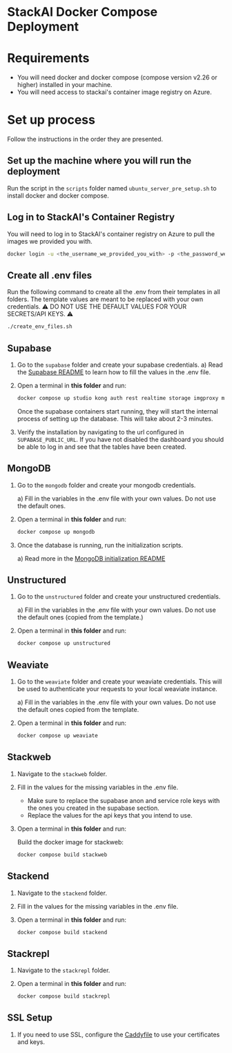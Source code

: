 
# StackAI Docker Compose Deployment

# Requirements

- You will need docker and docker compose (compose version v2.26 or higher) installed in your machine.
- You will need access to stackai's container image registry on Azure.

# Set up process

Follow the instructions in the order they are presented.

## Set up the machine where you will run the deployment

Run the script in the `scripts` folder named `ubuntu_server_pre_setup.sh` to install docker and docker compose.

## Log in to StackAI's Container Registry

You will need to log in to StackAI's container registry on Azure to pull the images we provided you with.

```bash
docker login -u <the_username_we_provided_you_with> -p <the_password_we_provided_you_with> stackai.azurecr.io
```

## Create all .env files

Run the following command to create all the .env from their templates in all folders. The template values are meant to be replaced with your own credentials. :warning: DO NOT USE THE DEFAULT VALUES FOR YOUR SECRETS/API KEYS. :warning:

```bash
./create_env_files.sh
```

## Supabase

1. Go to the `supabase` folder and create your supabase credentials.
    a) Read the [Supabase README](supabase/README.md) to learn how to fill the values in the .env file.

2. Open a terminal in **this folder** and run:

    ```bash
    docker compose up studio kong auth rest realtime storage imgproxy meta functions analytics db vector supavisor 
    ```

    Once the supabase containers start running, they will start the internal process of setting up the database. This will take about 2-3 minutes.

3. Verify the installation by navigating to the url configured in `SUPABASE_PUBLIC_URL`. If you have not disabled the dashboard you should be able to log in and see that the tables have been created.

## MongoDB

1. Go to the `mongodb` folder and create your mongodb credentials.

    a) Fill in the variables in the .env file with your own values. Do not use the default ones.

2. Open a terminal in **this folder** and run:

    ```bash
    docker compose up mongodb
    ```

3. Once the database is running, run the initialization scripts.

    a) Read more in the [MongoDB initialization README](mongodb/initialization/README.md)

## Unstructured

1. Go to the `unstructured` folder and create your unstructured credentials.

    a) Fill in the variables in the .env file with your own values. Do not use the default ones (copied from the template.)

2. Open a terminal in **this folder** and run:

    ```bash
    docker compose up unstructured
    ```

## Weaviate

1. Go to the `weaviate` folder and create your weaviate credentials. This will be used to authenticate your requests to your local weaviate instance.

    a) Fill in the variables in the .env file with your own values. Do not use the default ones copied from the template.

2. Open a terminal in **this folder** and run:

    ```bash
    docker compose up weaviate
    ```



## Stackweb

1. Navigate to the `stackweb` folder.

2. Fill in the values for the missing variables in the .env file.
   - Make sure to replace the supabase anon and service role keys with the ones you created in the supabase section.
   - Replace the values for the api keys that you intend to use.

4. Open a terminal in **this folder** and run:

    Build the docker image for stackweb:

    ```bash
    docker compose build stackweb
    ```

## Stackend

1. Navigate to the `stackend` folder.

2. Fill in the values for the missing variables in the .env file.

3. Open a terminal in **this folder** and run:

    ```bash
    docker compose build stackend
    ```

## Stackrepl

1. Navigate to the `stackrepl` folder.

2. Open a terminal in **this folder** and run:

    ```bash
    docker compose build stackrepl
    ```

## SSL Setup

1. If you need to use SSL, configure the [Caddyfile](./caddy/Caddyfile) to use your certificates and keys.
